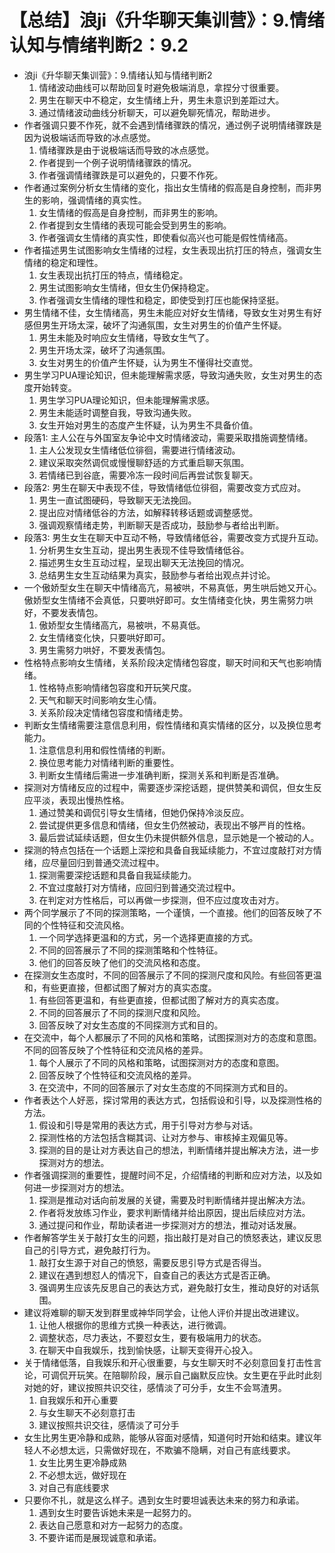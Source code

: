 # 【总结】浪ji《升华聊天集训营》：9.情绪认知与情绪判断2：9.2

-   浪ji《升华聊天集训营》：9.情绪认知与情绪判断2
    1.  情绪波动曲线可以帮助回复时避免极端消息，拿捏分寸很重要。
    2.  男生在聊天中不稳定，女生情绪上升，男生未意识到差距过大。
    3.  通过情绪波动曲线分析聊天，可以避免聊死情况，帮助进步。
-   作者强调只要不作死，就不会遇到情绪骤跌的情况，通过例子说明情绪骤跌是因为说极端话而导致的冰点感觉。
    1.  情绪骤跌是由于说极端话而导致的冰点感觉。
    2.  作者提到一个例子说明情绪骤跌的情况。
    3.  作者强调情绪骤跌是可以避免的，只要不作死。
-   作者通过案例分析女生情绪的变化，指出女生情绪的假高是自身控制，而非男生的影响，强调情绪的真实性。
    1.  女生情绪的假高是自身控制，而非男生的影响。
    2.  作者提到女生情绪的表现可能会受到男生的影响。
    3.  作者强调女生情绪的真实性，即使看似高兴也可能是假性情绪高。
-   作者描述男生试图影响女生情绪的过程，女生表现出抗打压的特点，强调女生情绪的稳定和理性。
    1.  女生表现出抗打压的特点，情绪稳定。
    2.  男生试图影响女生情绪，但女生仍保持稳定。
    3.  作者强调女生情绪的理性和稳定，即使受到打压也能保持坚挺。
-   男生情绪不佳，女生情绪高，男生未能应对好女生情绪，导致女生对男生有好感但男生开场太深，破坏了沟通氛围，女生对男生的价值产生怀疑。
    1.  男生未能及时响应女生情绪，导致女生气了。
    2.  男生开场太深，破坏了沟通氛围。
    3.  女生对男生的价值产生怀疑，认为男生不懂得社交直觉。
-   男生学习PUA理论知识，但未能理解需求感，导致沟通失败，女生对男生的态度开始转变。
    1.  男生学习PUA理论知识，但未能理解需求感。
    2.  男生未能适时调整自我，导致沟通失败。
    3.  女生开始对男生的态度产生怀疑，认为男生不具备价值。
-   段落1: 主人公在与外国室友争论中文时情绪波动，需要采取措施调整情绪。
    1.  主人公发现女生情绪低位徘徊，需要进行情绪波动。
    2.  建议采取突然调侃或慢慢聊舒适的方式重启聊天氛围。
    3.  若情绪已到谷底，需要冷冻一段时间后再尝试恢复聊天。
-   段落2: 男生在聊天中表现不佳，导致情绪低位徘徊，需要改变方式应对。
    1.  男生一直试图硬码，导致聊天无法挽回。
    2.  提出应对情绪低谷的方法，如解释转移话题或调整感觉。
    3.  强调观察情绪走势，判断聊天是否成功，鼓励参与者给出判断。
-   段落3: 男生女生在聊天中互动不畅，导致情绪低谷，需要改变方式提升互动。
    1.  分析男生女生互动，提出男生表现不佳导致情绪低谷。
    2.  描述男生女生互动过程，呈现出聊天无法挽回的情况。
    3.  总结男生女生互动结果为真实，鼓励参与者给出观点并讨论。
-   一个傲娇型女生在聊天中情绪高亢，易被哄，不易真低，男生哄后她又开心。傲娇型女生情绪不会真低，只要哄好即可。女生情绪变化快，男生需努力哄好，不要发表情包。
    1.  傲娇型女生情绪高亢，易被哄，不易真低。
    2.  女生情绪变化快，只要哄好即可。
    3.  男生需努力哄好，不要发表情包。
-   性格特点影响女生情绪，关系阶段决定情绪包容度，聊天时间和天气也影响情绪。
    1.  性格特点影响情绪包容度和开玩笑尺度。
    2.  天气和聊天时间影响女生心情。
    3.  关系阶段决定情绪包容度和情绪走势。
-   判断女生情绪需要注意信息利用，假性情绪和真实情绪的区分，以及换位思考能力。
    1.  注意信息利用和假性情绪的判断。
    2.  换位思考能力对情绪判断的重要性。
    3.  判断女生情绪后需进一步准确判断，探测关系和判断是否准确。
-   探测对方情绪反应的过程中，需要逐步深挖话题，提供赞美和调侃，但女生反应平淡，表现出慢热性格。
    1.  通过赞美和调侃引导女生情绪，但她仍保持冷淡反应。
    2.  尝试提供更多信息和情绪，但女生仍然被动，表现出不够严肖的性格。
    3.  最后尝试延续话题，但女生仍未提供额外信息，显示她是一个被动的人。
-   探测的特点包括在一个话题上深挖和具备自我延续能力，不宜过度敲打对方情绪，应尽量回归到普通交流过程中。
    1.  探测需要深挖话题和具备自我延续能力。
    2.  不宜过度敲打对方情绪，应回归到普通交流过程中。
    3.  在判定对方性格后，可以再做一步探测，但不应过度攻击对方。
-   两个同学展示了不同的探测策略，一个谨慎，一个直接。他们的回答反映了不同的个性特征和交流风格。
    1.  一个同学选择更温和的方式，另一个选择更直接的方式。
    2.  不同的回答展示了不同的探测策略和个性特征。
    3.  他们的回答反映了他们的交流风格和态度。
-   在探测女生态度时，不同的回答展示了不同的探测尺度和风险。有些回答更温和，有些更直接，但都试图了解对方的真实态度。
    1.  有些回答更温和，有些更直接，但都试图了解对方的真实态度。
    2.  不同的回答展示了不同的探测尺度和风险。
    3.  回答反映了对女生态度的不同探测方式和目的。
-   在交流中，每个人都展示了不同的风格和策略，试图探测对方的态度和意图。不同的回答反映了个性特征和交流风格的差异。
    1.  每个人展示了不同的风格和策略，试图探测对方的态度和意图。
    2.  回答反映了个性特征和交流风格的差异。
    3.  在交流中，不同的回答展示了对女生态度的不同探测方式和目的。
-   作者表达个人好恶，探讨常用的表达方式，包括假设和引导，以及探测性格的方法。
    1.  假设和引导是常用的表达方式，用于引导对方参与对话。
    2.  探测性格的方法包括含糊其词、让对方参与、审核掉主观偏见等。
    3.  探测的目的是让对方表达自己的想法，判断情绪并提出解决方法，进一步探测对方的想法。
-   作者强调探测的重要性，提醒时间不足，介绍情绪的判断和应对方法，以及如何进一步探测对方的想法。
    1.  探测是推动对话向前发展的关键，需要及时判断情绪并提出解决方法。
    2.  作者将发放练习作业，要求判断情绪并给出原因，提出后续应对方法。
    3.  通过提问和作业，帮助读者进一步探测对方的想法，推动对话发展。
-   作者解答学生关于敲打女生的问题，指出敲打是对自己的愤怒表达，建议反思自己的引导方式，避免敲打行为。
    1.  敲打女生源于对自己的愤怒，需要反思引导方式是否得当。
    2.  建议在遇到想怼人的情况下，自查自己的表达方式是否正确。
    3.  强调男生应该先反思自己的表达方式，避免敲打女生，推动良好的对话氛围。
-   建议将难聊的聊天发到群里或神华同学会，让他人评价并提出改进建议。
    1.  让他人根据你的思维方式换一种表达，进行微调。
    2.  调整状态，尽力表达，不要怼女生，要有极端用力的状态。
    3.  在聊天中自我娱乐，找到愉快感，让聊天变得开心投入。
-   关于情绪低落，自我娱乐和开心很重要，与女生聊天时不必刻意回复打击性言论，可调侃开玩笑。在陪聊阶段，展示自己幽默反应快。女生更在乎此时此刻对她的好，建议按照共识交往，感情淡了可分手，女生不会骂渣男。
    1.  自我娱乐和开心重要
    2.  与女生聊天不必刻意打击
    3.  建议按照共识交往，感情淡了可分手
-   女生比男生更冷静和成熟，能够从容面对感情，知道何时开始和结束。建议年轻人不必想太远，只需做好现在，不欺骗不隐瞒，对自己有底线要求。
    1.  女生比男生更冷静成熟
    2.  不必想太远，做好现在
    3.  对自己有底线要求
-   只要你不扎，就是这么样子。遇到女生时要坦诚表达未来的努力和承诺。
    1.  遇到女生时要告诉她未来是一起努力的。
    2.  表达自己愿意和对方一起努力的态度。
    3.  不要许诺而是展现诚意和承诺。